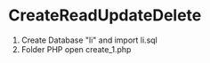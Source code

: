 # CreateReadUpdateDelete

1. Create Database "li" and import li.sql
2. Folder PHP open create_1.php 

